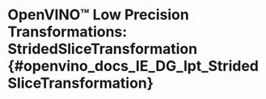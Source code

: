 # OpenVINO™ Low Precision Transformations: StridedSliceTransformation {#openvino_docs_IE_DG_lpt_StridedSliceTransformation}
